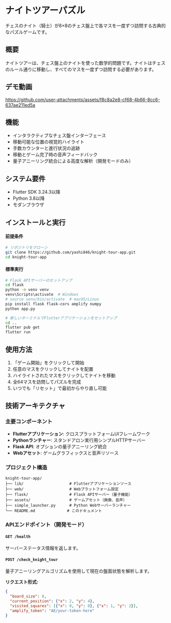 # ナイトツアーパズル

チェスのナイト（騎士）が8×8のチェス盤上で各マスを一度ずつ訪問する古典的なパズルゲームです。

## 概要

ナイトツアーは、チェス盤上のナイトを使った数学的問題です。ナイトはチェスのルール通りに移動し、すべてのマスを一度ずつ訪問する必要があります。

## デモ動画

https://github.com/user-attachments/assets/f8c8a2e8-cf68-4b66-8cc6-637ae211ed5a

## 機能

- インタラクティブなチェス盤インターフェース
- 移動可能な位置の視覚的ハイライト
- 手数カウンターと進行状況の追跡
- 移動とゲーム完了時の音声フィードバック
- 量子アニーリング統合による高度な解析（開発モードのみ）

## システム要件

- Flutter SDK 3.24.3以降
- Python 3.8以降  
- モダンブラウザ

## インストールと実行

#### 前提条件
```bash
# リポジトリをクローン
git clone https://github.com/yashi846/knight-tour-app.git
cd knight-tour-app
```

#### 標準実行
```bash
# Flask APIサーバーのセットアップ
cd flask
python -m venv venv
venv\Scripts\activate  # Windows
# source venv/bin/activate  # macOS/Linux
pip install flask flask-cors amplify numpy
python app.py

# 新しいターミナルでFlutterアプリケーションをセットアップ
cd ..
flutter pub get
flutter run
```

## 使用方法

1. 「ゲーム開始」をクリックして開始
2. 任意のマスをクリックしてナイトを配置
3. ハイライトされたマスをクリックしてナイトを移動
4. 全64マスを訪問してパズルを完成
5. いつでも「リセット」で最初からやり直し可能

## 技術アーキテクチャ

### 主要コンポーネント
- **Flutterアプリケーション**: クロスプラットフォームUIフレームワーク
- **Pythonランチャー**: スタンドアロン実行用シンプルHTTPサーバー
- **Flask API**: オプションの量子アニーリング統合
- **Webアセット**: ゲームグラフィックスと音声リソース

### プロジェクト構造
```
knight-tour-app/
├── lib/                    # Flutterアプリケーションソース
├── web/                    # Webプラットフォーム設定
├── flask/                  # Flask APIサーバー（量子機能）
├── assets/                 # ゲームアセット（画像、音声）
├── simple_launcher.py      # Python Webサーバーランチャー
└── README.md              # このドキュメント
```

### APIエンドポイント（開発モード）

#### `GET /health`
サーバーステータス情報を返します。

#### `POST /check_knight_tour`
量子アニーリングアルゴリズムを使用して現在の盤面状態を解析します。

**リクエスト形式:**
```json
{
  "board_size": 8,
  "current_position": {"x": 2, "y": 4},
  "visited_squares": [{"x": 0, "y": 0}, {"x": 1, "y": 2}],
  "amplify_token": "AE/your-token-here"
}
```
